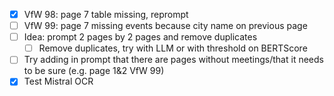 - [x] VfW 98: page 7 table missing, reprompt
- [ ] VfW 99: page 7 missing events because city name on previous page
- [ ] Idea: prompt 2 pages by 2 pages and remove duplicates
	- [ ] Remove duplicates, try with LLM or with threshold on BERTScore
- [ ] Try adding in prompt that there are pages without meetings/that it needs to be sure (e.g. page 1&2 VfW 99)
- [x] Test Mistral OCR